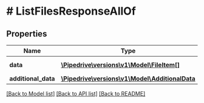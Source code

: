 # # ListFilesResponseAllOf

## Properties

Name | Type | Description | Notes
------------ | ------------- | ------------- | -------------
**data** | [**\Pipedrive\versions\v1\Model\FileItem[]**](FileItem.md) | The array of files |
**additional_data** | [**\Pipedrive\versions\v1\Model\AdditionalData**](AdditionalData.md) |  |

[[Back to Model list]](../README.md#documentation-for-models) [[Back to API list]](../README.md#documentation-for-api-endpoints) [[Back to README]](../README.md)

